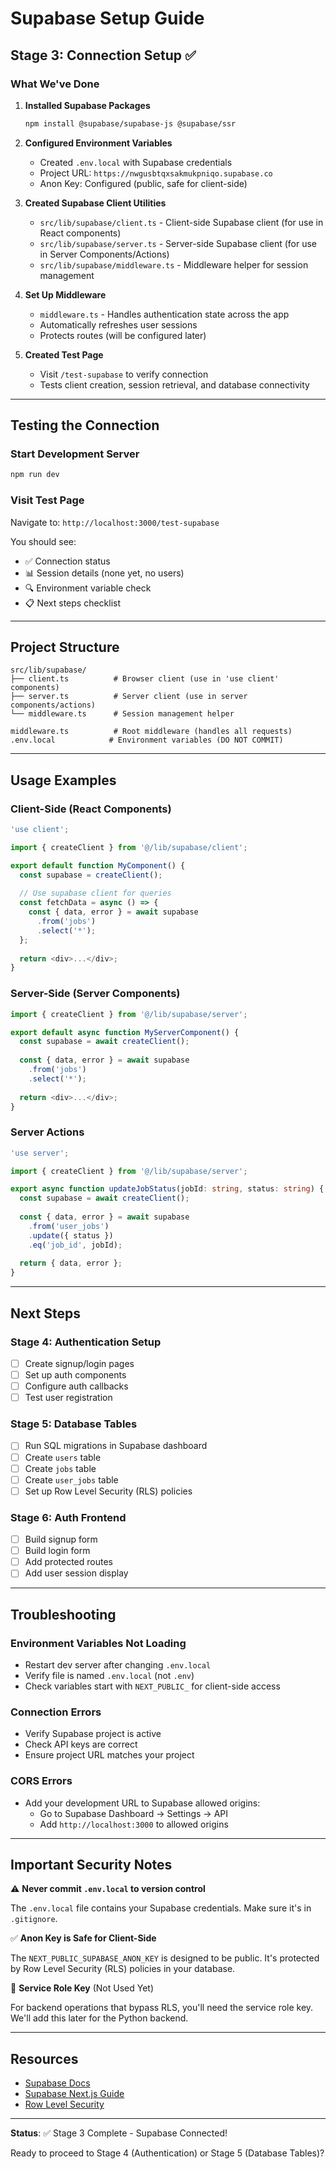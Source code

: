 # Supabase Setup Guide

## Stage 3: Connection Setup ✅

### What We've Done

1. **Installed Supabase Packages**
   ```bash
   npm install @supabase/supabase-js @supabase/ssr
   ```

2. **Configured Environment Variables**
   - Created `.env.local` with Supabase credentials
   - Project URL: `https://nwgusbtqxsakmukpniqo.supabase.co`
   - Anon Key: Configured (public, safe for client-side)

3. **Created Supabase Client Utilities**
   - `src/lib/supabase/client.ts` - Client-side Supabase client (for use in React components)
   - `src/lib/supabase/server.ts` - Server-side Supabase client (for use in Server Components/Actions)
   - `src/lib/supabase/middleware.ts` - Middleware helper for session management

4. **Set Up Middleware**
   - `middleware.ts` - Handles authentication state across the app
   - Automatically refreshes user sessions
   - Protects routes (will be configured later)

5. **Created Test Page**
   - Visit `/test-supabase` to verify connection
   - Tests client creation, session retrieval, and database connectivity

---

## Testing the Connection

### Start Development Server

```bash
npm run dev
```

### Visit Test Page

Navigate to: `http://localhost:3000/test-supabase`

You should see:
- ✅ Connection status
- 📊 Session details (none yet, no users)
- 🔍 Environment variable check
- 📋 Next steps checklist

---

## Project Structure

```
src/lib/supabase/
├── client.ts          # Browser client (use in 'use client' components)
├── server.ts          # Server client (use in server components/actions)
└── middleware.ts      # Session management helper

middleware.ts          # Root middleware (handles all requests)
.env.local            # Environment variables (DO NOT COMMIT)
```

---

## Usage Examples

### Client-Side (React Components)

```typescript
'use client';

import { createClient } from '@/lib/supabase/client';

export default function MyComponent() {
  const supabase = createClient();
  
  // Use supabase client for queries
  const fetchData = async () => {
    const { data, error } = await supabase
      .from('jobs')
      .select('*');
  };
  
  return <div>...</div>;
}
```

### Server-Side (Server Components)

```typescript
import { createClient } from '@/lib/supabase/server';

export default async function MyServerComponent() {
  const supabase = await createClient();
  
  const { data, error } = await supabase
    .from('jobs')
    .select('*');
  
  return <div>...</div>;
}
```

### Server Actions

```typescript
'use server';

import { createClient } from '@/lib/supabase/server';

export async function updateJobStatus(jobId: string, status: string) {
  const supabase = await createClient();
  
  const { data, error } = await supabase
    .from('user_jobs')
    .update({ status })
    .eq('job_id', jobId);
  
  return { data, error };
}
```

---

## Next Steps

### Stage 4: Authentication Setup
- [ ] Create signup/login pages
- [ ] Set up auth components
- [ ] Configure auth callbacks
- [ ] Test user registration

### Stage 5: Database Tables
- [ ] Run SQL migrations in Supabase dashboard
- [ ] Create `users` table
- [ ] Create `jobs` table
- [ ] Create `user_jobs` table
- [ ] Set up Row Level Security (RLS) policies

### Stage 6: Auth Frontend
- [ ] Build signup form
- [ ] Build login form
- [ ] Add protected routes
- [ ] Add user session display

---

## Troubleshooting

### Environment Variables Not Loading
- Restart dev server after changing `.env.local`
- Verify file is named `.env.local` (not `.env`)
- Check variables start with `NEXT_PUBLIC_` for client-side access

### Connection Errors
- Verify Supabase project is active
- Check API keys are correct
- Ensure project URL matches your project

### CORS Errors
- Add your development URL to Supabase allowed origins:
  - Go to Supabase Dashboard → Settings → API
  - Add `http://localhost:3000` to allowed origins

---

## Important Security Notes

⚠️ **Never commit `.env.local` to version control**

The `.env.local` file contains your Supabase credentials. Make sure it's in `.gitignore`.

✅ **Anon Key is Safe for Client-Side**

The `NEXT_PUBLIC_SUPABASE_ANON_KEY` is designed to be public. It's protected by Row Level Security (RLS) policies in your database.

🔐 **Service Role Key** (Not Used Yet)

For backend operations that bypass RLS, you'll need the service role key. We'll add this later for the Python backend.

---

## Resources

- [Supabase Docs](https://supabase.com/docs)
- [Supabase Next.js Guide](https://supabase.com/docs/guides/auth/server-side/nextjs)
- [Row Level Security](https://supabase.com/docs/guides/auth/row-level-security)

---

**Status**: ✅ Stage 3 Complete - Supabase Connected!

Ready to proceed to Stage 4 (Authentication) or Stage 5 (Database Tables)?
